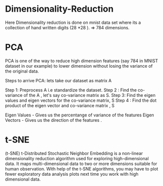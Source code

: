 # Dimensionality-Reduction

Here Dimensionality reduction is done on mnist data set where its a collection of hand written digits (28 *28 ). => 784 dimensions.

# PCA

PCA is one of the way to reduce high dimension features (say 784 in MNIST dataset in our example) to lower dimension without losing the variance of the original data.

Steps to arrive PCA:
lets take our dataset as matrix A

Step 1: Preprocess A i.e standardize the dataset.
Step 2 : Find the co-variance of the A , let's say co-variance matrix as S.
Step 3: Find the eigen values and eigen vectors for the co-variance matrix, S
Step 4 : Find the dot product of the eigen vector and co-variance matrix , S

Eigen Values - Gives us the percentange of variance of the features
Eigen Vectors - Gives us the direction of the features .



# t-SNE

(t-SNE) t-Distributed Stochastic Neighbor Embedding is a non-linear dimensionality reduction algorithm used for exploring high-dimensional data. It maps multi-dimensional data to two or more dimensions suitable for human observation. With help of the t-SNE algorithms, you may have to plot fewer exploratory data analysis plots next time you work with high dimensional data.
